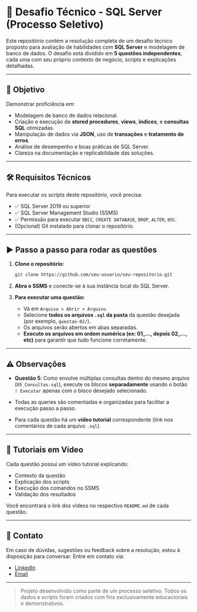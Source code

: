 # 💼 Desafio Técnico - SQL Server (Processo Seletivo)

Este repositório contém a resolução completa de um desafio técnico proposto para avaliação de habilidades com **SQL Server** e modelagem de banco de dados. O desafio está dividido em **5 questões independentes**, cada uma com seu próprio contexto de negócio, scripts e explicações detalhadas.

---

## 🧠 Objetivo

Demonstrar proficiência em:

- Modelagem de banco de dados relacional.
- Criação e execução de **stored procedures**, **views**, **índices**, e **consultas SQL** otimizadas.
- Manipulação de dados via **JSON**, uso de **transações** e **tratamento de erros**.
- Análise de desempenho e boas práticas de SQL Server.
- Clareza na documentação e replicabilidade das soluções.

---

## 🛠️ Requisitos Técnicos

Para executar os scripts deste repositório, você precisa:

- ✅ SQL Server 2019 ou superior
- ✅ SQL Server Management Studio (SSMS)  
- ✅ Permissão para executar `DBCC`, `CREATE DATABASE`, `DROP`, `ALTER`, etc.
- (Opcional) Git instalado para clonar o repositório.

---

## ▶️ Passo a passo para rodar as questões

1. **Clone o repositório:**

   ```bash
   git clone https://github.com/seu-usuario/seu-repositorio.git
   ```

2. **Abra o SSMS** e conecte-se à sua instância local do SQL Server.

3. **Para executar uma questão:**

   - Vá em `Arquivo > Abrir > Arquivo`.
   - Selecione **todos os arquivos `.sql` da pasta** da questão desejada (por exemplo, `questao-02/`).
   - Os arquivos serão abertos em abas separadas.
   - **Execute os arquivos em ordem numérica (ex: 01_..., depois 02_..., etc)** para garantir que tudo funcione corretamente.

---

## ⚠️ Observações

- **Questão 5**: Como envolve múltiplas consultas dentro do mesmo arquivo (`05_Consultas.sql`), execute os blocos **separadamente** usando o botão `! Executar` apenas com o bloco desejado selecionado.

- Todas as queries são comentadas e organizadas para facilitar a execução passo a passo.

- Para cada questão há um **vídeo tutorial** correspondente (link nos comentários de cada arquivo `.sql`).

---

## 🎥 Tutoriais em Vídeo

Cada questão possui um vídeo tutorial explicando:

- Contexto da questão
- Explicação dos scripts
- Execução dos comandos no SSMS
- Validação dos resultados

Você encontrará o link dos vídeos no respectivo `README.md` de cada questão.

---

## 📩 Contato

Em caso de dúvidas, sugestões ou feedback sobre a resolução, estou à disposição para conversar. Entre em contato via:

- [LinkedIn](https://www.linkedin.com/in/gabriel-medeiros-da-silva-14839b206/)
- [Email](gabrielmedsilva27@gmail.com)

---

> Projeto desenvolvido como parte de um processo seletivo. Todos os dados e scripts foram criados com fins exclusivamente educacionais e demonstrativos.